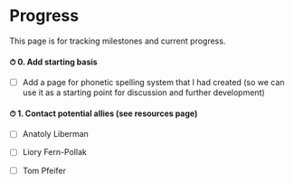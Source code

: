 # Progress

This page is for tracking milestones and current progress.

#### ⏱ 0. Add starting basis

- [ ] Add a page for phonetic spelling system that I had created (so we can use it as a starting point for discussion and further development)

#### ⏱ 1. Contact potential allies (see resources page)

- [ ] Anatoly Liberman
- [ ] Liory Fern-Pollak
- [ ] Tom Pfeifer

